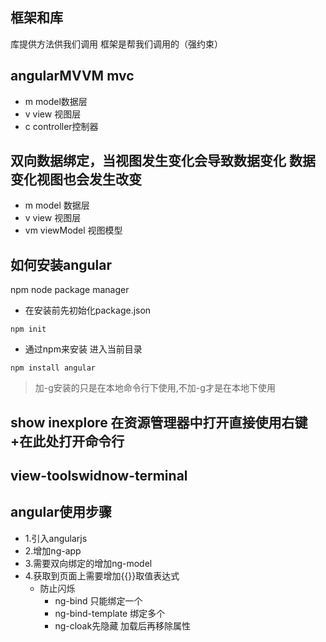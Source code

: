 ## 框架和库
库提供方法供我们调用 框架是帮我们调用的（强约束）

## angularMVVM mvc
- m model数据层
- v view 视图层
- c controller控制器

## 双向数据绑定，当视图发生变化会导致数据变化 数据变化视图也会发生改变
- m model 数据层
- v view 视图层
- vm viewModel 视图模型

## 如何安装angular
npm node package manager

- 在安装前先初始化package.json
```
npm init 
``` 
- 通过npm来安装 进入当前目录
```
npm install angular 
```



> 加-g安装的只是在本地命令行下使用,不加-g才是在本地下使用

## show inexplore 在资源管理器中打开直接使用右键+在此处打开命令行
## view-toolswidnow-terminal


## angular使用步骤
- 1.引入angularjs
- 2.增加ng-app
- 3.需要双向绑定的增加ng-model
- 4.获取到页面上需要增加{{}}取值表达式
    - 防止闪烁
        - ng-bind 只能绑定一个
        - ng-bind-template 绑定多个
        - ng-cloak先隐藏 加载后再移除属性